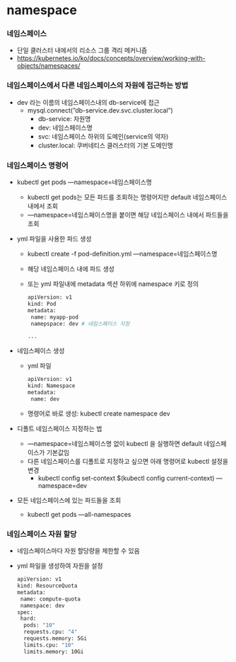 # namespace

### 네임스페이스

- 단일 클러스터 내에서의 리소스 그룹 격리 메커니즘
- https://kubernetes.io/ko/docs/concepts/overview/working-with-objects/namespaces/

### 네임스페이스에서 다른 네임스페이스의 자원에 접근하는 방법

- dev 라는 이름의 네임스페이스내의 db-service에 접근
    - mysql.connect(”db-service.dev.svc.cluster.local”)
        - db-service: 자원명
        - dev: 네임스페이스명
        - svc: 네임스페이스 하위의 도메인(service의 약자)
        - cluster.local: 쿠버네티스 클러스터의 기본 도메인명

### 네임스페이스 명령어

- kubectl get pods —namespace=네임스페이스명
    - kubectl get pods는 모든 파드를 조회하는 명령어지만 default 네임스페이스 내에서 조회
    - —namespace=네임스페이스명을 붙이면 해당 네임스페이스 내에서 파드들을 조회
- yml 파일을 사용한 파드 생성
    - kubectl create -f pod-definition.yml —namespace=네임스페이스명
    - 해당 네임스페이스 내에 파드 생성
    - 또는 yml 파일내에 metadata 섹션 하위에 namespace 키로 정의
        
        ```bash
        apiVersion: v1 
        kind: Pod
        metadata:
         name: myapp-pod
         namepspace: dev # 네임스페이스 지정
        
        ...
        ```
        
- 네임스페이스 생성
    - yml 파일
        
        ```bash
        apiVersion: v1
        kind: Namespace
        metadata:
         name: dev
        ```
        
    - 명령어로 바로 생성: kubectl create namespace dev
- 디폴트 네임스페이스 지정하는 법
    - —namespace=네임스페이스명 없이 kubectl 을 실행하면 default 네임스페이스가 기본값임
    - 다른 네임스페이스를 디폴트로 지정하고 싶으면 아래 명령어로 kubectl 설정을 변경
        - kubectl config set-context $(kubectl config current-context) —namespace=dev
- 모든 네임스페이스에 있는 파드들을 조회
    - kubectl get pods —all-namespaces

### 네임스페이스 자원 할당

- 네임스페이스마다 자원 할당량을 제한할 수 있음
- yml 파일을 생성하여 자원을 설정
    
    ```bash
    apiVersion: v1
    kind: ResourceQuota
    metadata:
     name: compute-quota
     namespace: dev
    spec:
     hard:
      pods: "10"
      requests.cpu: "4"
      requests.memory: 5Gi
      limits.cpu: "10"
      limits.memory: 10Gi
    ```